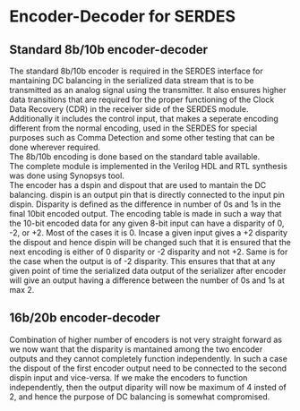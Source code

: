 # Encoder-Decoder for SERDES

## Standard 8b/10b encoder-decoder
The standard 8b/10b encoder is required in the SERDES interface for mantaining DC balancing in the serialized data stream that is to be transmitted as an analog signal using the transmitter. It also ensures higher data transitions that are required for the proper functioning of the Clock Data Recovery (CDR) in the receiver side of the SERDES module. Additionally it includes the control input, that makes a seperate encoding different from the normal encoding, used in the SERDES for special purposes such as Comma Detection and some other testing that can be done wherever required.<br/>
The 8b/10b encoding is done based on the standard table available.<br/>
The complete module is implemented in the Verilog HDL and RTL synthesis was done using Synopsys tool.<br/>
The encoder has a dspin and dispout that are used to mantain the DC balancing. dispin is an output pin that is directly connected to the input pin dispin. Disparity is defined as the difference in number of 0s and 1s in the final 10bit encoded output. The encoding table is made in such a way that the 10-bit encoded data for any given 8-bit input can have a disparity of 0, -2, or +2. Most of the cases it is 0. Incase a given input gives a +2 disparity the dispout and hence dispin will be changed such that it is ensured that the next encoding is either of 0 disparity or -2 disparity and not +2. Same is for the case when the output is of -2 disparity. This ensures that that at any given point of time the serialized data output of the serializer after encoder will give an output having a difference between the number of 0s and 1s at max 2.  

## 16b/20b encoder-decoder
Combination of higher number of encoders is not very straight forward as we now want that the disparity is mantained among the two encoder outputs and they cannot completely function independently. In such a case the dispout of the first encoder output need to be connected to the second dispin input and vice-versa. If we make the encoders to function independently, then the output diparity will now be maximum of 4 insted of 2, and hence the purpose of DC balancing is somewhat compromised.
